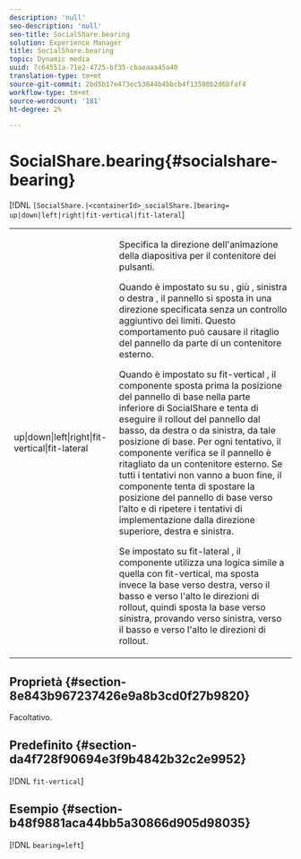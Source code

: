 ```yaml
---
description: 'null'
seo-description: 'null'
seo-title: SocialShare.bearing
solution: Experience Manager
title: SocialShare.bearing
topic: Dynamic media
uuid: 7c64551a-71e2-4725-bf35-cbaeaaa45a40
translation-type: tm+mt
source-git-commit: 2bd5b17e473ec53844b4bbcb4f13580b2d6bfaf4
workflow-type: tm+mt
source-wordcount: '181'
ht-degree: 2%

---
```



# SocialShare.bearing{#socialshare-bearing}

[!DNL `[SocialShare.|<containerId>_socialShare.]bearing= up|down|left|right|fit-vertical|fit-lateral`]

<table id="table_0002BE81371D4E16A56FBEDD13FDF3C2"> 
 <tbody> 
  <tr> 
   <td colname="col1"> <p> <span class="codeph"> up|down|left|right|fit-vertical|fit-lateral  </span> </p> </td> 
   <td colname="col2"> <p> Specifica la direzione dell'animazione della diapositiva per il contenitore dei pulsanti. </p> <p> Quando è impostato su <span class="codeph"> su </span>, <span class="codeph"> giù </span>, <span class="codeph"> sinistra </span> o <span class="codeph"> destra </span>, il pannello si sposta in una direzione specificata senza un controllo aggiuntivo dei limiti. Questo comportamento può causare il ritaglio del pannello da parte di un contenitore esterno. </p> <p>Quando è impostato su <span class="codeph"> fit-vertical </span>, il componente sposta prima la posizione del pannello di base nella parte inferiore di SocialShare e tenta di eseguire il rollout del pannello dal basso, da destra o da sinistra, da tale posizione di base. Per ogni tentativo, il componente verifica se il pannello è ritagliato da un contenitore esterno. Se tutti i tentativi non vanno a buon fine, il componente tenta di spostare la posizione del pannello di base verso l’alto e di ripetere i tentativi di implementazione dalla direzione superiore, destra e sinistra. </p> <p>Se impostato su <span class="codeph"> fit-lateral </span>, il componente utilizza una logica simile a quella con fit-vertical, ma sposta invece la base verso destra, verso il basso e verso l'alto le direzioni di rollout, quindi sposta la base verso sinistra, provando verso sinistra, verso il basso e verso l'alto le direzioni di rollout. </p> </td> 
  </tr> 
 </tbody> 
</table>

## Proprietà {#section-8e843b967237426e9a8b3cd0f27b9820}

Facoltativo.

## Predefinito {#section-da4f728f90694e3f9b4842b32c2e9952}

[!DNL `fit-vertical`]

## Esempio {#section-b48f9881aca44bb5a30866d905d98035}

[!DNL `bearing=left`]
